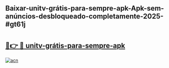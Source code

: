 ## Baixar-unitv-grátis-para-sempre-apk-Apk-sem-anúncios-desbloqueado-completamente-2025-#gt61j

# <h2><a href="https://ainizakaria.my?title=unitv-grátis-para-sempre-apk&ref=22M">🔗👉 🔴 unitv-grátis-para-sempre-apk</a></h2>

[![acn](https://github.com/user-attachments/assets/0f9c940e-d8b0-45ae-aac7-cd30a18b3e1c)](https://ainizakaria.my?title=unitv-grátis-para-sempre-apk&ref=22M)

